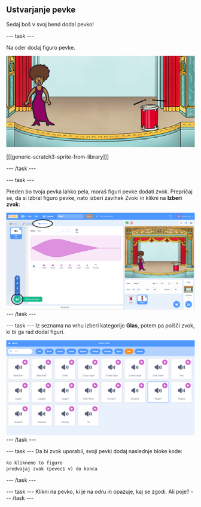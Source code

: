 ## Ustvarjanje pevke

Sedaj boš v svoj bend dodal pevko!

\--- task \---

Na oder dodaj figuro pevke.

![posnetek zaslona](images/band-singer-mic.png)

[[[generic-scratch3-sprite-from-library]]]

\--- /task \---

\--- task \---

Preden bo tvoja pevka lahko pela, moraš figuri pevke dodati zvok. Prepričaj se, da si izbral figuro pevke, nato izberi zavihek Zvoki in klikni na **Izberi zvok**:

![posnetek zaslona](images/band-import-sound-annotated.png) \--- /task \---

\--- task \--- Iz seznama na vrhu izberi kategorijo **Glas**, potem pa poišči zvok, ki bi ga rad dodal figuri.

![posnetek zaslona](images/band-choose-sound.png) \--- /task \---

\--- task \--- Da bi zvok uporabil, svoji pevki dodaj naslednje bloke kode:

```blocks3
ko kliknemo to figuro
predvajaj zvok (pevec1 v) do konca
```

\--- /task \---

\--- task \--- Klikni na pevko, ki je na odru in opazuje, kaj se zgodi. Ali poje? \--- /task \---